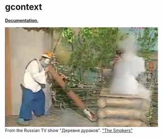 # gcontext

**[Documentation.](http://abetkin.github.io/gcontext/)**
                     
                     
                     
                     
                     
![](/smoke.jpg)
From the Russian TV show "Деревня дураков". ["The Smokers"](http://www.youtube.com/watch?v=wa1QUlcHe8o)
